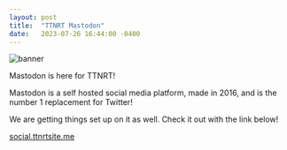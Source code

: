 ```yaml
---
layout: post
title:  "TTNRT Mastodon"
date:   2023-07-26 16:44:00 -0400
---
```


![banner](//cdn.ttnrtsite.me/images/blog/welcometomastodon.png)

Mastodon is here for TTNRT!

Mastodon is a self hosted social media platform, made in 2016, and is the number 1 replacement for Twitter!

We are getting things set up on it as well. Check it out with the link below!

[social.ttnrtsite.me](//social.ttnrtsite.me)